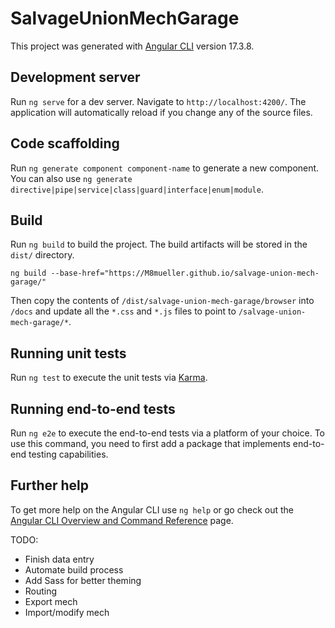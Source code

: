 # SalvageUnionMechGarage

This project was generated with [Angular CLI](https://github.com/angular/angular-cli) version 17.3.8.

## Development server

Run `ng serve` for a dev server. Navigate to `http://localhost:4200/`. The application will automatically reload if you change any of the source files.

## Code scaffolding

Run `ng generate component component-name` to generate a new component. You can also use `ng generate directive|pipe|service|class|guard|interface|enum|module`.

## Build

Run `ng build` to build the project. The build artifacts will be stored in the `dist/` directory.

`ng build --base-href="https://M8mueller.github.io/salvage-union-mech-garage/"`

Then copy the contents of `/dist/salvage-union-mech-garage/browser` into `/docs` and update all the `*.css` and `*.js` files to point to `/salvage-union-mech-garage/*`.


## Running unit tests

Run `ng test` to execute the unit tests via [Karma](https://karma-runner.github.io).

## Running end-to-end tests

Run `ng e2e` to execute the end-to-end tests via a platform of your choice. To use this command, you need to first add a package that implements end-to-end testing capabilities.

## Further help

To get more help on the Angular CLI use `ng help` or go check out the [Angular CLI Overview and Command Reference](https://angular.io/cli) page.


TODO:
- Finish data entry
- Automate build process
- Add Sass for better theming
- Routing
- Export mech
- Import/modify mech